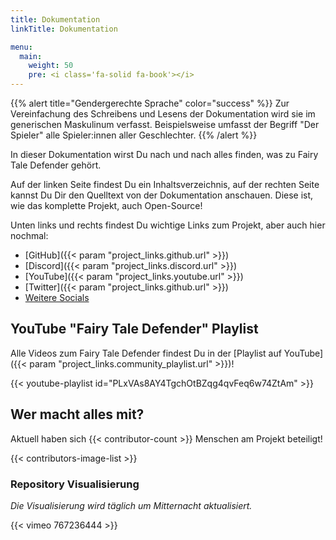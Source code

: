 ```yaml
---
title: Dokumentation
linkTitle: Dokumentation

menu:
  main:
    weight: 50
    pre: <i class='fa-solid fa-book'></i>
---
```


{{% alert title="Gendergerechte Sprache" color="success" %}}
Zur Vereinfachung des Schreibens und Lesens der Dokumentation wird sie im generischen Maskulinum verfasst.
Beispielsweise umfasst der Begriff "Der Spieler" alle Spieler:innen aller Geschlechter.
{{% /alert %}}

In dieser Dokumentation wirst Du nach und nach alles finden, was zu Fairy Tale Defender gehört.

Auf der linken Seite findest Du ein Inhaltsverzeichnis, auf der rechten Seite kannst Du Dir den Quelltext von der Dokumentation anschauen.
Diese ist, wie das komplette Projekt, auch Open-Source!

Unten links und rechts findest Du wichtige Links zum Projekt, aber auch hier nochmal:

* [GitHub]({{< param "project_links.github.url" >}})
* [Discord]({{< param "project_links.discord.url" >}})
* [YouTube]({{< param "project_links.youtube.url" >}})
* [Twitter]({{< param "project_links.github.url" >}})
* [Weitere Socials](https://boundfoxstudios.com/socials)

## YouTube "Fairy Tale Defender" Playlist

Alle Videos zum Fairy Tale Defender findest Du in der [Playlist auf YouTube]({{< param "project_links.community_playlist.url" >}})!

{{< youtube-playlist id="PLxVAs8AY4TgchOtBZqg4qvFeq6w74ZtAm" >}}

## Wer macht alles mit?

Aktuell haben sich {{< contributor-count >}} Menschen am Projekt beteiligt!

{{< contributors-image-list >}}

### Repository Visualisierung

_Die Visualisierung wird täglich um Mitternacht aktualisiert._

{{< vimeo 767236444 >}}
